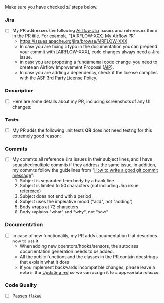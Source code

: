 Make sure you have checked _all_ steps below.

### Jira

- [ ] My PR addresses the following [Airflow Jira](https://issues.apache.org/jira/browse/AIRFLOW/) issues and references them in the PR title. For example, "\[AIRFLOW-XXX\] My Airflow PR"
  - https://issues.apache.org/jira/browse/AIRFLOW-XXX
  - In case you are fixing a typo in the documentation you can prepend your commit with \[AIRFLOW-XXX\], code changes always need a Jira issue.
  - In case you are proposing a fundamental code change, you need to create an Airflow Improvement Proposal ([AIP](https://cwiki.apache.org/confluence/display/AIRFLOW/Airflow+Improvements+Proposals)).
  - In case you are adding a dependency, check if the license complies with the [ASF 3rd Party License Policy](https://www.apache.org/legal/resolved.html#category-x).

### Description

- [ ] Here are some details about my PR, including screenshots of any UI changes:

### Tests

- [ ] My PR adds the following unit tests __OR__ does not need testing for this extremely good reason:

### Commits

- [ ] My commits all reference Jira issues in their subject lines, and I have squashed multiple commits if they address the same issue. In addition, my commits follow the guidelines from "[How to write a good git commit message](http://chris.beams.io/posts/git-commit/)":
  1. Subject is separated from body by a blank line
  1. Subject is limited to 50 characters (not including Jira issue reference)
  1. Subject does not end with a period
  1. Subject uses the imperative mood ("add", not "adding")
  1. Body wraps at 72 characters
  1. Body explains "what" and "why", not "how"

### Documentation

- [ ] In case of new functionality, my PR adds documentation that describes how to use it.
  - When adding new operators/hooks/sensors, the autoclass documentation generation needs to be added.
  - All the public functions and the classes in the PR contain docstrings that explain what it does
  - If you implement backwards incompatible changes, please leave a note in the [Updating.md](https://github.com/apache/airflow/blob/master/UPDATING.md) so we can assign it to a appropriate release

### Code Quality

- [ ] Passes `flake8`
